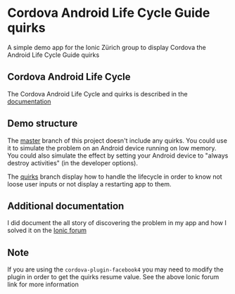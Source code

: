 # Cordova Android Life Cycle Guide quirks

A simple demo app for the Ionic Zürich group to display Cordova the Android Life Cycle Guide quirks

## Cordova Android Life Cycle

The Cordova Android Life Cycle and quirks is described in the [documentation](https://cordova.apache.org/docs/en/latest/guide/platforms/android/index.html#lifecycle-guide)

## Demo structure

The [master](https://github.com/peterpeterparker/ionic-zurich-cordova-android-quirks) branch of this project doesn't include any quirks. You could use it to simulate the problem on an Android device running on low memory. You could also simulate the effect by setting your Android device to "always destroy activities" (in the developer options).

The [quirks](https://github.com/peterpeterparker/ionic-zurich-cordova-android-quirks/tree/quirks) branch display how to handle the lifecycle in order to know not loose user inputs or not display a restarting app to them.

## Additional documentation

I did document the all story of discovering the problem in my app and how I solved it on the [Ionic forum](https://forum.ionicframework.com/t/solved-camera-plugin-restart-app-on-android-8-1/117828/5)

## Note

If you are using the `cordova-plugin-facebook4` you may need to modify the plugin in order to get the quirks resume value. See the above Ionic forum link for more information
